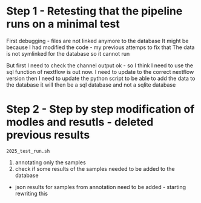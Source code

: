 

# Step 1 - Retesting that the pipeline runs on a minimal test

First debugging - files are not linked anymore to the database 
It might be because I had modified the code - my previous attemps to fix that
The data is not symlinked for the database so it cannot run 

But first I need to check the channel  output 
ok - so I think I need to use the sql function of nextflow is out now. 
I need to update to the correct nextflow version
then I need to update the python script to be able to add the data to the database
it will then be a sql database and not a sqlite database


<!-- was here before modif - could restore specific folders as is 
I need to restor to commit ID  or to take those files from there : 7e50c99
git diff 7e50c99 -- modules

git checkout 7e50c99 -- modules
git checkout 7e50c99 -- workflows
-->


# Step 2 - Step by step modification of modles and resutls - deleted previous results

```shell
2025_test_run.sh
``` 
1. annotating only the samples 
2. check if some results of the samples needed to be added to the database
- json results for samples from annotation need to be added - starting rewriting this

